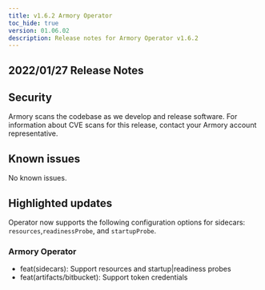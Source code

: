 ```yaml
---
title: v1.6.2 Armory Operator
toc_hide: true
version: 01.06.02
description: Release notes for Armory Operator v1.6.2
---
```


## 2022/01/27 Release Notes

## Security

Armory scans the codebase as we develop and release software. For information about CVE scans for this release, contact your Armory account representative.

## Known issues

No known issues.

## Highlighted updates

Operator now supports the following configuration options for sidecars: `resources`,`readinessProbe`,  and `startupProbe`.

### Armory Operator

* feat(sidecars): Support resources and startup|readiness probes
* feat(artifacts/bitbucket): Support token credentials